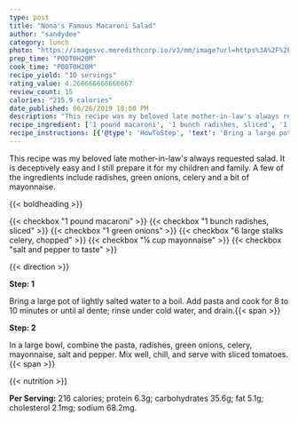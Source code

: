 ```yaml
---
type: post
title: "Nona's Famous Macaroni Salad"
author: "sandydee"
category: lunch
photo: "https://imagesvc.meredithcorp.io/v3/mm/image?url=https%3A%2F%2Fimages.media-allrecipes.com%2Fuserphotos%2F79092.jpg"
prep_time: "P0DT0H20M"
cook_time: "P0DT0H20M"
recipe_yield: "10 servings"
rating_value: 4.266666666666667
review_count: 15
calories: "215.9 calories"
date_published: 06/26/2019 10:00 PM
description: "This recipe was my beloved late mother-in-law's always requested salad.   It is deceptively easy and I still prepare it for my children and family. A few of the ingredients include radishes, green onions, celery and a bit of mayonnaise."
recipe_ingredient: ['1 pound macaroni', '1 bunch radishes, sliced', '1 green onions', '6 large stalks  celery, chopped', '¼ cup mayonnaise', 'salt and pepper to taste']
recipe_instructions: [{'@type': 'HowToStep', 'text': 'Bring a large pot of lightly salted water to a boil. Add pasta and cook for 8 to 10 minutes or until al dente; rinse under cold water, and drain.\n'}, {'@type': 'HowToStep', 'text': 'In a large bowl, combine the pasta, radishes, green onions, celery, mayonnaise, salt and pepper. Mix well, chill, and serve with sliced tomatoes.\n'}]
---
```


This recipe was my beloved late mother-in-law's always requested salad.   It is deceptively easy and I still prepare it for my children and family. A few of the ingredients include radishes, green onions, celery and a bit of mayonnaise. 

{{< boldheading >}}

{{< checkbox "1 pound macaroni" >}}
{{< checkbox "1 bunch radishes, sliced" >}}
{{< checkbox "1  green onions" >}}
{{< checkbox "6 large stalks  celery, chopped" >}}
{{< checkbox "¼ cup mayonnaise" >}}
{{< checkbox "salt and pepper to taste" >}}


{{< direction >}}

**Step: 1**

Bring a large pot of lightly salted water to a boil. Add pasta and cook for 8 to 10 minutes or until al dente; rinse under cold water, and drain.{{< span >}}

**Step: 2**

In a large bowl, combine the pasta, radishes, green onions, celery, mayonnaise, salt and pepper. Mix well, chill, and serve with sliced tomatoes.{{< span >}}

{{< nutrition >}}

**Per Serving:** 216 calories; protein 6.3g; carbohydrates 35.6g; fat 5.1g; cholesterol 2.1mg; sodium 68.2mg.